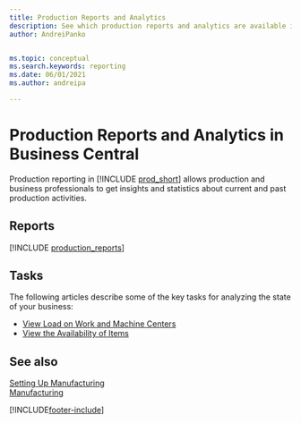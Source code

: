 ```yaml
---
title: Production Reports and Analytics
description: See which production reports and analytics are available in the standard version of Business Central so that you can keep track of your business.
author: AndreiPanko


ms.topic: conceptual
ms.search.keywords: reporting
ms.date: 06/01/2021
ms.author: andreipa

---
```

# Production Reports and Analytics in Business Central

Production reporting in [!INCLUDE [prod_short](includes/prod_short.md)] allows production and business professionals to get insights and statistics about current and past production activities.  

## Reports
[!INCLUDE [production_reports](includes/production-reports-include.md)]

## Tasks

The following articles describe some of the key tasks for analyzing the state of your business:

* [View Load on Work and Machine Centers](production-how-to-view-the-load-on-work-centers.md)  
* [View the Availability of Items](inventory-how-availability-overview.md)

## See also

[Setting Up Manufacturing](production-configure-production-processes.md)  
[Manufacturing](production-manage-manufacturing.md)  

[!INCLUDE[footer-include](includes/footer-banner.md)]
